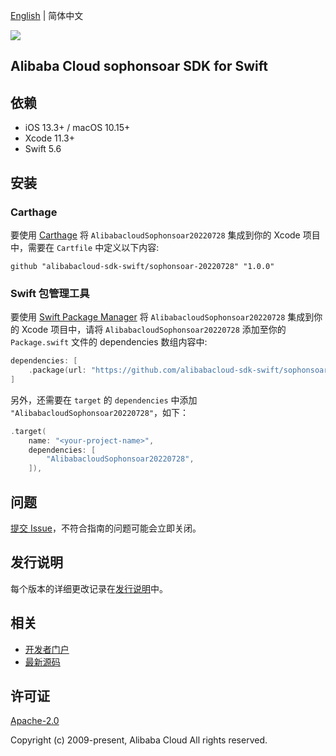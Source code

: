 [English](README.md) | 简体中文

![](https://aliyunsdk-pages.alicdn.com/icons/AlibabaCloud.svg)

## Alibaba Cloud sophonsoar SDK for Swift

## 依赖

- iOS 13.3+ / macOS 10.15+
- Xcode 11.3+
- Swift 5.6

## 安装

### Carthage

要使用 [Carthage](https://github.com/Carthage/Carthage) 将 `AlibabacloudSophonsoar20220728` 集成到你的 Xcode 项目中，需要在 `Cartfile` 中定义以下内容:

```ogdl
github "alibabacloud-sdk-swift/sophonsoar-20220728" "1.0.0"
```

### Swift 包管理工具

要使用 [Swift Package Manager](https://swift.org/package-manager/) 将 `AlibabacloudSophonsoar20220728` 集成到你的 Xcode 项目中，请将 `AlibabacloudSophonsoar20220728` 添加至你的 `Package.swift` 文件的 dependencies 数组内容中:

```swift
dependencies: [
    .package(url: "https://github.com/alibabacloud-sdk-swift/sophonsoar-20220728.git", from: "1.0.0")
]
```

另外，还需要在 `target` 的 `dependencies` 中添加 `"AlibabacloudSophonsoar20220728"`，如下：

```swift
.target(
    name: "<your-project-name>",
    dependencies: [
        "AlibabacloudSophonsoar20220728",
    ]),
```

## 问题

[提交 Issue](https://github.com/alibabacloud-sdk-swift/sophonsoar-20220728/issues/new)，不符合指南的问题可能会立即关闭。

## 发行说明

每个版本的详细更改记录在[发行说明](./ChangeLog.txt)中。

## 相关

* [开发者门户](https://next.api.aliyun.com/home)
* [最新源码](https://github.com/alibabacloud-sdk-swift/sophonsoar-20220728)

## 许可证

[Apache-2.0](http://www.apache.org/licenses/LICENSE-2.0)

Copyright (c) 2009-present, Alibaba Cloud All rights reserved.
